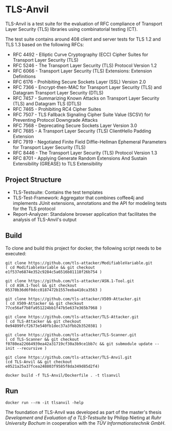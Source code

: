 # TLS-Anvil
TLS-Anvil is a test suite for the evaluation of RFC compliance of Transport Layer Security (TLS) libraries using combinatorial testing (CT).

The test suite contains around 408 client and server tests for TLS 1.2 and TLS 1.3 based on the following RFCs:
* RFC 4492 - Elliptic Curve Cryptography (ECC) Cipher Suites for Transport Layer Security (TLS)
* RFC 5246 - The Transport Layer Security (TLS) Protocol Version 1.2
* RFC 6066 - Transport Layer Security (TLS) Extensions: Extension Definitions
* RFC 6176 - Prohibiting Secure Sockets Layer (SSL) Version 2.0
* RFC 7366 - Encrypt-then-MAC for Transport Layer Security (TLS) and Datagram Transport Layer Security (DTLS)
* RFC 7457 - Summarizing Known Attacks on Transport Layer Security (TLS) and Datagram TLS (DTLS)
* RFC 7465 - Prohibiting RC4 Cipher Suites
* RFC 7507 - TLS Fallback Signaling Cipher Suite Value (SCSV) for Preventing Protocol Downgrade Attacks
* RFC 7568 - Deprecating Secure Sockets Layer Version 3.0
* RFC 7685 - A Transport Layer Security (TLS) ClientHello Padding Extension
* RFC 7919 - Negotiated Finite Field Diffie-Hellman Ephemeral Parameters for Transport Layer Security (TLS)
* RFC 8446 - The Transport Layer Security (TLS) Protocol Version 1.3
* RFC 8701 - Applying Generate Random Extensions And Sustain Extensibility (GREASE) to TLS Extensibility

## Project Structure
* TLS-Testsuite: Contains the test templates
* TLS-Test-Framework: Aggregator that combines coffee4j and implements JUnit extensions, annotations and the API for modeling tests for the TLS protocol
* Report-Analyzer: Standalone browser application that facilitates the analysis of TLS-Anvil's output 

## Build
To clone and build this project for docker, the following script needs to be executed:
```shell
git clone https://github.com/tls-attacker/ModifiableVariable.git
( cd ModifiableVariable && git checkout e1f537e6874e352c9284c5a6516b81118f26b754 )

git clone https://github.com/tls-attacker/ASN.1-Tool.git
( cd ASN.1-Tool && git checkout 05370b36d6f0dcc0187472b1557eeba410ca3563 ) 

git clone https://github.com/tls-attacker/X509-Attacker.git
( cd X509-Attacker && git checkout 77ce56af7b8fa951224bb1f47b5e637e365b7968 )

git clone https://github.com/tls-attacker/TLS-Attacker.git
( cd TLS-Attacker && git checkout 0e94899fcf2673e540fb1dec37a3fbb2b3520381 )

git clone https://github.com/tls-attacker/TLS-Scanner.git
( cd TLS-Scanner && git checkout f0780ea22664939ea42a31719cf30a3b9ce1bb7c && git submodule update --init --recursive )

git clone https://github.com/tls-attacker/TLS-Anvil.git
(cd TLS-Anvil && git checkout e0521a25a37fcea248803f9585f8da349d85d2f4)

docker build -f TLS-Anvil/Dockerfile . -t tlsanvil
```

## Run
```
docker run --rm -it tlsanvil -help
```

The foundation of TLS-Anvil was developed as part of the master's thesis *Development and Evaluation of a TLS-Testsuite* by Philipp Nieting at *Ruhr University Bochum* in cooperation with the *TÜV Informationstechnik GmbH*.


